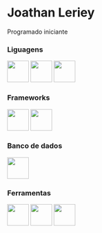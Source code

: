 <h1>Joathan Leriey</h1>

<p>Programado iniciante</p>

<h3> Liguagens </h3>
<p>
    <img src="https://cdn.jsdelivr.net/gh/devicons/devicon@latest/icons/javascript/javascript-original.svg" width= "50 px" />
    <img src="https://cdn.jsdelivr.net/gh/devicons/devicon@latest/icons/html5/html5-original-wordmark.svg" width= "50 px"/>
    <img src="https://cdn.jsdelivr.net/gh/devicons/devicon@latest/icons/css3/css3-original-wordmark.svg" width= "50 px"/>
</p>

<h3>Frameworks</h3>
<p>
    <img src="https://cdn.jsdelivr.net/gh/devicons/devicon@latest/icons/react/react-original.svg" width= "50 px"/>
    <img src="https://cdn.jsdelivr.net/gh/devicons/devicon@latest/icons/nodejs/nodejs-original.svg" width= "50 px"/>
</p>

<h3>Banco de dados</h3>
<p>
    <img src="https://cdn.jsdelivr.net/gh/devicons/devicon@latest/icons/postgresql/postgresql-original.svg" width= "50 px"/>
</p>

<h3>Ferramentas</h3>
<p>
    <img src="https://cdn.jsdelivr.net/gh/devicons/devicon@latest/icons/vscode/vscode-original.svg" width= "50 px"/>
    <img src="https://cdn.jsdelivr.net/gh/devicons/devicon@latest/icons/github/github-original.svg" width= "50 px"/>
    <img src="https://cdn.jsdelivr.net/gh/devicons/devicon@latest/icons/git/git-plain.svg" width= "50 px"/>
</p>
          